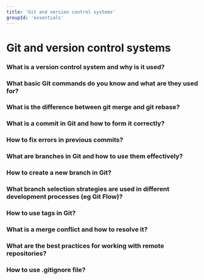 ```yaml
---
title: 'Git and version control systems'
groupId: 'essentials'
---
```


# Git and version control systems

### What is a version control system and why is it used?
### What basic Git commands do you know and what are they used for?
### What is the difference between git merge and git rebase?
### What is a commit in Git and how to form it correctly?
### How to fix errors in previous commits?
### What are branches in Git and how to use them effectively?
### How to create a new branch in Git?
### What branch selection strategies are used in different development processes (eg Git Flow)?
### How to use tags in Git?
### What is a merge conflict and how to resolve it?
### What are the best practices for working with remote repositories?
### How to use .gitignore file?
